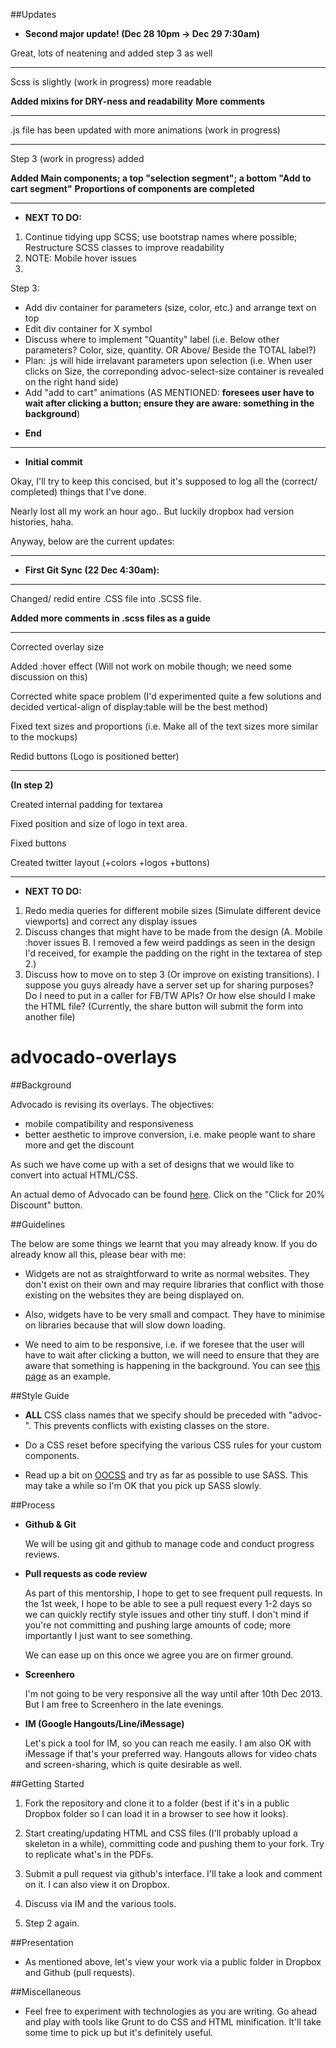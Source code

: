 ##Updates

* __Second major update! (Dec 28 10pm -> Dec 29 7:30am)__

Great, lots of neatening and added step 3 as well 

-----

Scss is slightly (work in progress) more readable

__Added mixins for DRY-ness and readability__
__More comments__

-----

.js file has been updated with more animations (work in progress) 

-----

Step 3 (work in progress) added

__Added Main components; a top "selection segment"; a bottom "Add to cart segment"__
__Proportions of components are completed__

-----
* __NEXT TO DO:__
1. Continue tidying upp SCSS; use bootstrap names where possible; Restructure SCSS classes to improve readability
2. NOTE: Mobile hover issues
3. 
Step 3: 
- Add div container for parameters (size, color, etc.) and arrange text on top
- Edit div container for X symbol
- Discuss where to implement "Quantity" label (i.e. Below other parameters? Color, size, quantity. OR Above/ Beside the TOTAL label?)
- Plan: .js will hide irrelavant parameters upon selection (i.e. When user clicks on Size, the correponding advoc-select-size container is revealed on the right hand side)
- Add "add to cart" animations (AS MENTIONED: __foresees user have to wait after clicking a button; ensure they are aware: something in the background__)

* __End__
-----

* __Initial commit__

Okay, I'll try to keep this concised, but it's supposed to log all the (correct/ completed) things that I've done.

Nearly lost all my work an hour ago.. But luckily dropbox had version histories, haha.

Anyway, below are the current updates:

-----


* __First Git Sync (22 Dec 4:30am):__


-----
Changed/ redid entire .CSS file into .SCSS file.

__Added more comments in .scss files as a guide__

-----
Corrected overlay size

Added :hover effect (Will not work on mobile though; we need some discussion on this) 

Corrected white space problem (I'd experimented quite a few solutions and decided vertical-align of display:table will be the best method)

Fixed text sizes and proportions (i.e. Make all of the text sizes more similar to the mockups)

Redid buttons (Logo is positioned better)

-----
__(In step 2)__

Created internal padding for textarea

Fixed position and size of logo in text area.

Fixed buttons

Created twitter layout (+colors +logos +buttons)

-----
* __NEXT TO DO:__

1. Redo media queries for different mobile sizes (Simulate different device viewports) and correct any display issues
2. Discuss changes that might have to be made from the design (A. Mobile :hover issues B. I removed a few weird paddings as seen in the design I'd received, for example the padding on the right in the textarea of step 2.)
3. Discuss how to move on to step 3 (Or improve on existing transitions). I suppose you guys already have a server set up for sharing purposes? Do I need to put in a caller for FB/TW APIs? Or how else should I make the HTML file? (Currently, the share button will submit the form into another file)


advocado-overlays
=================

##Background

Advocado is revising its overlays. The objectives:

* mobile compatibility and responsiveness
* better aesthetic to improve conversion, i.e. make people want to share more and get the discount

As such we have come up with a set of designs that we would like to convert into actual HTML/CSS. 

An actual demo of Advocado can be found [here](http://www.goodnightmacaroon.co/collections/biggest-christmas-sale/products/pea-coat-double-breasted). Click on the "Click for 20% Discount" button.

##Guidelines

The below are some things we learnt that you may already know. If you do already know all this, please bear with me:

* Widgets are not as straightforward to write as normal websites. They don't exist on their own and may require libraries that conflict with those existing on the websites they are being displayed on. 

* Also, widgets have to be very small and compact. They have to minimise on libraries because that will slow down loading.

* We need to aim to be responsive, i.e. if we foresee that the user will have to wait after clicking a button, we will need to ensure that they are aware that something is happening in the background. You can see [this page](http://lab.hakim.se/ladda/) as an example. 

##Style Guide

* __ALL__ CSS class names that we specify should be preceded with "advoc-". This prevents conflicts with existing classes on the store.

* Do a CSS reset before specifying the various CSS rules for your custom components.

* Read up a bit on [OOCSS](http://coding.smashingmagazine.com/2011/12/12/an-introduction-to-object-oriented-css-oocss/) and try as far as possible to use SASS. This may take a while so I'm OK that you pick up SASS slowly.


##Process

* __Github & Git__

  We will be using git and github to manage code and conduct progress reviews.

* __Pull requests as code review__

  As part of this mentorship, I hope to get to see frequent pull requests. In the 1st week, I hope to be able to see a pull request every 1-2 days so we can quickly rectify style issues and other tiny stuff. I don't mind if you're not committing and pushing large amounts of code; more importantly I just want to see something.

  We can ease up on this once we agree you are on firmer ground. 

* __Screenhero__

  I'm not going to be very responsive all the way until after 10th Dec 2013. But I am free to Screenhero in the late evenings.

* __IM (Google Hangouts/Line/iMessage)__

  Let's pick a tool for IM, so you can reach me easily. I am also OK with iMessage if that's your preferred way.  Hangouts allows for video chats and screen-sharing, which is quite desirable as well.

##Getting Started

1.  Fork the repository and clone it to a folder (best if it's in a public Dropbox folder so I can load it in a browser to see how it looks).

2. Start creating/updating HTML and CSS files (I'll probably upload a skeleton in a while), committing code and pushing them to your fork. Try to replicate what's in the PDFs.

3. Submit a pull request via github's interface. I'll take a look and comment on it.  I can also view it on Dropbox.

4. Discuss via IM and the various tools.

5. Step 2 again.

##Presentation

* As mentioned above, let's view your work via a public folder in Dropbox and Github (pull requests).

##Miscellaneous

* Feel free to experiment with technologies as you are writing. Go ahead and play with tools like Grunt to do CSS and HTML minification. It'll take some time to pick up but it's definitely useful. 